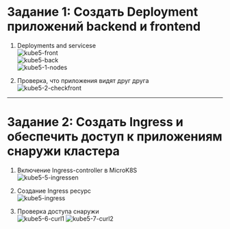 # Задание 1: Создать Deployment приложений backend и frontend  
1. Deployments and servicese  
![kube5-front](https://github.com/user-attachments/assets/df9ef41a-8805-41b5-9f4c-36ea4f116afe)  
![kube5-back](https://github.com/user-attachments/assets/5a188c91-0c10-4718-8dd4-b90d2d9bde51)  
![kube5-1-nodes](https://github.com/user-attachments/assets/ed1ec44d-2971-4e8a-bbc3-41419aa0f18d)  


2. Проверка, что приложения видят друг друга  
![kube5-2-checkfront](https://github.com/user-attachments/assets/87b3af90-7e82-49b9-b9a7-ac25f3d97e61)  

---

# Задание 2: Создать Ingress и обеспечить доступ к приложениям снаружи кластера  

1. Включение Ingress-controller в MicroK8S  
![kube5-5-ingressen](https://github.com/user-attachments/assets/0a3442c8-c9fd-46d6-a516-cba9857e1852)

2. Создание Ingress ресурс  
![kube5-ingress](https://github.com/user-attachments/assets/40c1d746-ce34-4c55-91b4-d71d3f891283)

3. Проверка доступа снаружи  
![kube5-6-curl1](https://github.com/user-attachments/assets/d4afe818-8d7f-425f-88ff-10ed6166f1d6)
![kube5-7-curl2](https://github.com/user-attachments/assets/bfb228d2-dd0d-4738-9c53-18e3fc05cf8c)
